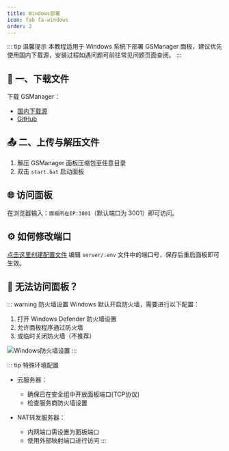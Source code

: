 ```yaml
---
title: Windows部署
icon: fab fa-windows
order: 2
---
```


::: tip 温馨提示
本教程适用于 Windows 系统下部署 GSManager 面板，建议优先使用国内下载源，安装过程如遇问题可前往常见问题页面查阅。
:::

## 🚀 一、下载文件

下载 GSManager：
  - [国内下载源](http://langlangy.server.xiaozhuhouses.asia:8082/disk1/GSM3/gsm3-management-panel-windows.zip)
  - [GitHub](https://github.com/GSManagerXZ/GameServerManager/releases/latest)

## 📤 二、上传与解压文件

1. 解压 GSManager 面板压缩包至任意目录
2. 双击 `start.bat` 启动面板

## 🌐 访问面板

在浏览器输入：`面板所在IP:3001`（默认端口为 3001）即可访问。

## ⚙️ 如何修改端口

[点击这里创建配置文件](./面板配置文件.md)
编辑 `server/.env` 文件中的端口号，保存后重启面板即可生效。

## 🚫 无法访问面板？

::: warning 防火墙设置
Windows 默认开启防火墙，需要进行以下配置：

1. 打开 Windows Defender 防火墙设置
2. 允许面板程序通过防火墙
3. 或临时关闭防火墙（不推荐）

![Windows防火墙设置](https://images.server.xiaozhuhouses.asia:3000/i/2025/07/20/u6apvm.png)
:::

::: tip 特殊环境配置
- 云服务器：
  - 确保已在安全组中开放面板端口(TCP协议)
  - 检查服务商防火墙设置

- NAT转发服务器：
  - 内网端口需设置为面板端口
  - 使用外部映射端口进行访问
:::
